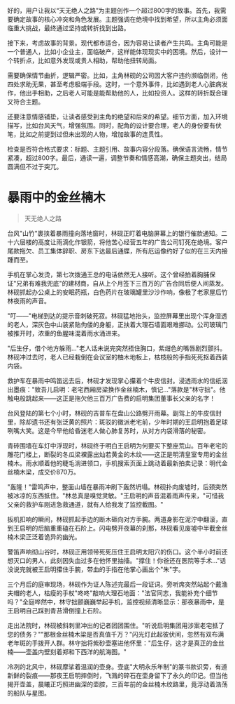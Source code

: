 <ReasoningChainRenderer>
好的，用户让我以“天无绝人之路”为主题创作一个超过800字的故事。首先，我需要确定故事的核心冲突和角色发展。主题强调在绝境中找到希望，所以主角必须面临重大挑战，最终通过坚持或转折找到出路。

接下来，考虑故事的背景。现代都市适合，因为容易让读者产生共鸣。主角可能是一个普通人，比如小企业主，面临破产，这样能体现现实中的困境。然后，设计一个转折点，比如意外发现或贵人相助，帮助他扭转局面。

需要确保情节曲折，逻辑严密。比如，主角林砚的公司因大客户违约濒临倒闭，他四处求助无果，甚至考虑极端手段。这时，一个意外事件，比如遇到老人心脏病发作，他出手相助，之后老人可能是能帮助他的人，比如投资人。这样的转折既合理又符合主题。

还要注意情感铺垫，让读者感受到主角的绝望和后来的希望。细节方面，加入环境描写，比如台风天气，增强氛围。同时，配角的设计要合理，老人的身份要有伏笔，比如之前提到过但未出现的人物，增加故事的连贯性。

检查是否符合格式要求：标题、主题引用、故事内容分段落。确保语言流畅，情节紧凑，超过800字。最后，通读一遍，调整节奏和情感高潮，确保主题突出，结局圆满但不过于突兀。
</ReasoningChainRenderer>

# 暴雨中的金丝楠木

> 天无绝人之路

台风"山竹"裹挟着暴雨撞向落地窗时，林砚正盯着电脑屏幕上的银行催款通知。二十六层楼的高度让雨滴化作银箭，将他苦心经营五年的广告公司钉死在绝境。客户尾款拖欠、员工集体辞职、房东下达最后通牒，所有厄运像约好了似的在三天内接踵而至。

手机在掌心发烫，第七次拨通王总的电话依然无人接听。这个曾经拍着胸脯保证"兄弟有难我兜底"的建材商，自从上个月签下三百万的广告合同后便人间蒸发。林砚抓起办公桌上的安眠药瓶，白色药片在玻璃罐里沙沙作响，像极了老家屋后竹林夜雨的声音。

"叮——"电梯到达的提示音刺破死寂。林砚猛地抬头，监控屏幕里出现个浑身湿透的老人，深灰色中山装紧贴佝偻的身躯，正扶着大理石墙面艰难挪动。公司玻璃门被推开时，浓重的鱼腥味混着雨水涌进来。

"后生仔，借个地方躲雨..."老人话未说完突然捂住胸口，紫绀色的嘴唇剧烈颤抖。林砚冲过去时，老人已经栽倒在会议室的柚木地板上，枯枝般的手指死死抠着西装内袋。

救护车在暴雨中鸣笛远去后，林砚才发现掌心攥着个牛皮信封。浸透雨水的信纸洇出墨痕："致吾儿启明：老宅西厢房梁换作金丝楠木，慎记..."落款是"林守拙"。他触电般跳起来——这正是拖欠他三百万广告费的启明集团董事长父亲的名字！

台风登陆的第七个小时，林砚的吉普车在盘山公路劈开雨幕。副驾上的牛皮信封里，除却遗书还有张泛黄的照片：斑驳的徽派老宅前，少年时期的王启明抱着足球咧嘴大笑。这是今早他给昏迷老人做心肺复苏时，从对方内袋滑落的秘密。

青砖围墙在车灯中浮现时，林砚终于明白王启明为何要买下整座荒山。百年老宅的雕花门楼上，断裂的冬瓜梁裸露出灿若黄金的木纹——这正是明清皇室专用的金丝楠木。雨水顺着他的睫毛淌进领口，手机搜索页面上跳动着最新拍卖记录：明代金丝楠木梁，成交价870万。

"轰隆！"雷鸣声中，整面山墙在暴雨冲刷下轰然坍塌。林砚扑向废墟时，后颈突然被冰凉的东西抵住。"林总真是嗅觉灵敏。"王启明的声音混着雨声传来，"可惜我父亲的救护车刚进急救通道，就有人给我发了监控截图。"

扳机扣响的瞬间，林砚抓起手边的断木砸向对方手腕。两道身影在泥泞中翻滚，直到王启明的后脑重重磕在石阶上。闪电劈开夜幕的刹那，林砚看见废墟中半截金丝楠木梁正泛着诡异的幽光。

警笛声响彻山谷时，林砚正用领带死死压住王启明太阳穴的伤口。这个半小时前还想灭口的男人，此刻因失血过多在他怀里抽搐。"撑住！你爸还在医院等手术..."话没说完就被王启明攥住手腕，带血的手指在他掌心画出个"朱"字。

三个月后的庭审现场，林砚作为证人陈述完最后一段证词。旁听席突然站起个戴渔夫帽的老人，枯瘦的手杖"咚咚"敲响大理石地面："法官同志，我能补充个细节吗？"全庭哗然中，林守拙颤巍巍举起手机，监控视频清晰显示：那夜暴雨中，是王启明自己踩到青苔滑倒撞上石阶。

走出法院时，林砚被斜刺里冲出的记者团团围住。"听说启明集团用涉案老宅抵了您的债务？""那根金丝楠木梁是否真值千万？"闪光灯此起彼伏间，忽然有双布满老年斑的手拨开人群。林守拙将紫砂壶塞进他怀里："后生仔，这才是真正的金丝楠——壶盖内壁刻着郑和下西洋的航海图。"

冷冽的北风中，林砚摩挲着温润的壶身。壶底"大明永乐年制"的篆书款识旁，有道新鲜的裂痕——那夜王启明摔倒时，飞溅的碎石在壶身留下了永久的印记。但当他揭开壶盖，晨曦正巧照进幽深的壶腔，三百年前的金丝楠木纹路里，竟浮动着浩荡的船队与星图。